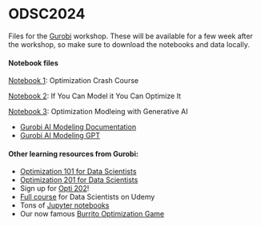 # ODSC2024
 Files for the [Gurobi](https://www.gurobi.com/personas/optimization-for-data-scientists/?_persona_tags=featured-content) workshop. These will be available for a few week after the workshop, so make sure to download the notebooks and data locally. 

#### Notebook files
 [Notebook 1](https://colab.research.google.com/github/yurchisin/ODSC2024/blob/main/1_casino-chips.ipynb): Optimization Crash Course
 
 [Notebook 2](https://colab.research.google.com/github/yurchisin/ODSC2024/blob/main/2_more-casino-chips.ipynb): If You Can Model it You Can Optimize It

 [Notebook 3](https://colab.research.google.com/github/yurchisin/ODSC2024/blob/main/3_modeling-with-genAI.ipynb): Optimization Modleing with Generative AI
 - [Gurobi AI Modeling Documentation](https://gurobi-optimization-gurobi-ai-modeling.readthedocs-hosted.com/en/latest/)
 - [Gurobi AI Modeling GPT](https://chatgpt.com/g/g-g69cy3XAp-gurobi-ai-modeling-assistant)

#### Other learning resources from Gurobi:
 - [Optimization 101 for Data Scientists](https://www.youtube.com/watch?v=Er5RM06D9i8&list=PLHiHZENG6W8B_65-Unq-G59PtQtEc1Xj4&pp=iAQB)
 - [Optimization 201 for Data Scientists](https://www.youtube.com/watch?v=eABJlBWUd4s&list=PLHiHZENG6W8DaLoS-suvpYgdzThMdhgxs&pp=iAQB)
 - Sign up for [Opti 202](https://whova.com/portal/registration/opti_202412/?)!
 - [Full course](https://www.udemy.com/course/intro-to-optimization-pt1/) for Data Scientists on Udemy
 - Tons of [Jupyter notebooks](https://www.gurobi.com/jupyter_models/)
 - Our now famous [Burrito Optimization Game](https://www.gurobi.com/burrito-optimization-game/)

 

